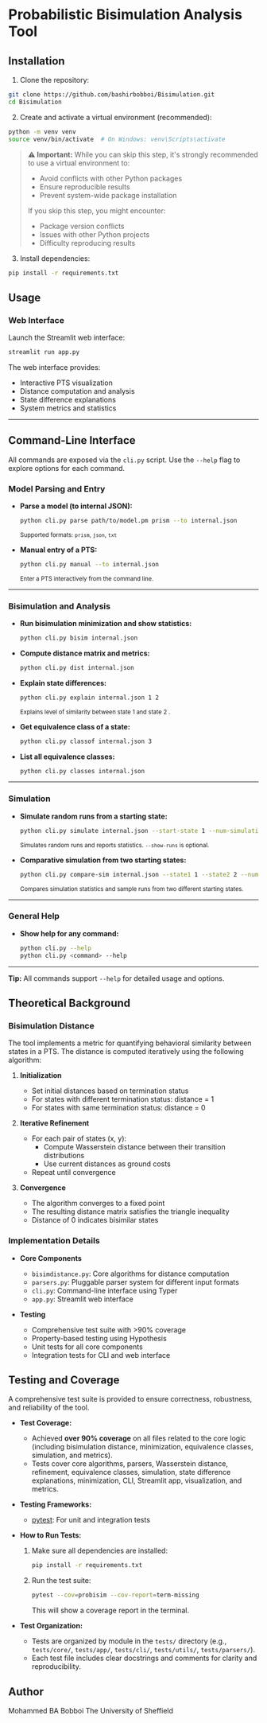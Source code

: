 # Probabilistic Bisimulation Analysis Tool

## Installation

1. Clone the repository:
```bash
git clone https://github.com/bashirbobboi/Bisimulation.git
cd Bisimulation
```

2. Create and activate a virtual environment (recommended):
```bash
python -m venv venv
source venv/bin/activate  # On Windows: venv\Scripts\activate
```

> **⚠️ Important:** While you can skip this step, it's strongly recommended to use a virtual environment to:
> - Avoid conflicts with other Python packages
> - Ensure reproducible results
> - Prevent system-wide package installation
> 
> If you skip this step, you might encounter:
> - Package version conflicts
> - Issues with other Python projects
> - Difficulty reproducing results

3. Install dependencies:
```bash
pip install -r requirements.txt
```

## Usage

### Web Interface

Launch the Streamlit web interface:
```bash
streamlit run app.py
```

The web interface provides:
- Interactive PTS visualization
- Distance computation and analysis
- State difference explanations
- System metrics and statistics

---

## Command-Line Interface

All commands are exposed via the `cli.py` script. Use the `--help` flag to explore options for each command.

### Model Parsing and Entry

- **Parse a model (to internal JSON):**
  ```bash
  python cli.py parse path/to/model.pm prism --to internal.json
  ```
  <sub>Supported formats: `prism`, `json`, `txt`</sub>

- **Manual entry of a PTS:**
  ```bash
  python cli.py manual --to internal.json
  ```
  <sub>Enter a PTS interactively from the command line.</sub>

---

### Bisimulation and Analysis

- **Run bisimulation minimization and show statistics:**
  ```bash
  python cli.py bisim internal.json
  ```

- **Compute distance matrix and metrics:**
  ```bash
  python cli.py dist internal.json
  ```

- **Explain state differences:**
  ```bash
  python cli.py explain internal.json 1 2
  ```
  <sub>Explains level of similarity between state 1 and state 2 .</sub>

- **Get equivalence class of a state:**
  ```bash
  python cli.py classof internal.json 3
  ```

- **List all equivalence classes:**
  ```bash
  python cli.py classes internal.json
  ```

---

### Simulation

- **Simulate random runs from a starting state:**
  ```bash
  python cli.py simulate internal.json --start-state 1 --num-simulations 100 --max-steps 100 --show-runs
  ```
  <sub>Simulates random runs and reports statistics. `--show-runs` is optional.</sub>

- **Comparative simulation from two starting states:**
  ```bash
  python cli.py compare-sim internal.json --state1 1 --state2 2 --num-runs 20 --max-steps 100 --show-runs
  ```
  <sub>Compares simulation statistics and sample runs from two different starting states.</sub>

---

### General Help

- **Show help for any command:**
  ```bash
  python cli.py --help
  python cli.py <command> --help
  ```

---

**Tip:** All commands support `--help` for detailed usage and options.

## Theoretical Background

### Bisimulation Distance

The tool implements a metric for quantifying behavioral similarity between states in a PTS. The distance is computed iteratively using the following algorithm:

1. **Initialization**
   - Set initial distances based on termination status
   - For states with different termination status: distance = 1
   - For states with same termination status: distance = 0

2. **Iterative Refinement**
   - For each pair of states (x, y):
     - Compute Wasserstein distance between their transition distributions
     - Use current distances as ground costs
   - Repeat until convergence

3. **Convergence**
   - The algorithm converges to a fixed point
   - The resulting distance matrix satisfies the triangle inequality
   - Distance of 0 indicates bisimilar states

### Implementation Details

- **Core Components**
  - `bisimdistance.py`: Core algorithms for distance computation
  - `parsers.py`: Pluggable parser system for different input formats
  - `cli.py`: Command-line interface using Typer
  - `app.py`: Streamlit web interface

- **Testing**
  - Comprehensive test suite with >90% coverage
  - Property-based testing using Hypothesis
  - Unit tests for all core components
  - Integration tests for CLI and web interface

## Testing and Coverage

A comprehensive test suite is provided to ensure correctness, robustness, and reliability of the tool.

- **Test Coverage:**
  - Achieved **over 90% coverage** on all files related to the core logic (including bisimulation distance, minimization, equivalence classes, simulation, and metrics).
  - Tests cover core algorithms, parsers, Wasserstein distance, refinement, equivalence classes, simulation, state difference explanations, minimization, CLI, Streamlit app, visualization, and metrics.

- **Testing Frameworks:**
  - [pytest](https://docs.pytest.org/): For unit and integration tests

- **How to Run Tests:**
  1. Make sure all dependencies are installed:
     ```bash
     pip install -r requirements.txt
     ```
  2. Run the test suite:
     ```bash
     pytest --cov=probisim --cov-report=term-missing
     ```
     This will show a coverage report in the terminal.

- **Test Organization:**
  - Tests are organized by module in the `tests/` directory (e.g., `tests/core/`, `tests/app/`, `tests/cli/`, `tests/utils/`, `tests/parsers/`).
  - Each test file includes clear docstrings and comments for clarity and reproducibility.

## Author

Mohammed BA Bobboi
The University of Sheffield

